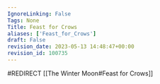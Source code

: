 ```yaml
---
IgnoreLinking: False
Tags: None
Title: Feast for Crows
aliases: ['Feast_for_Crows']
draft: False
revision_date: 2023-05-13 14:48:47+00:00
revision_id: 100735
---
```


#REDIRECT [[The Winter Moon#Feast for Crows]]